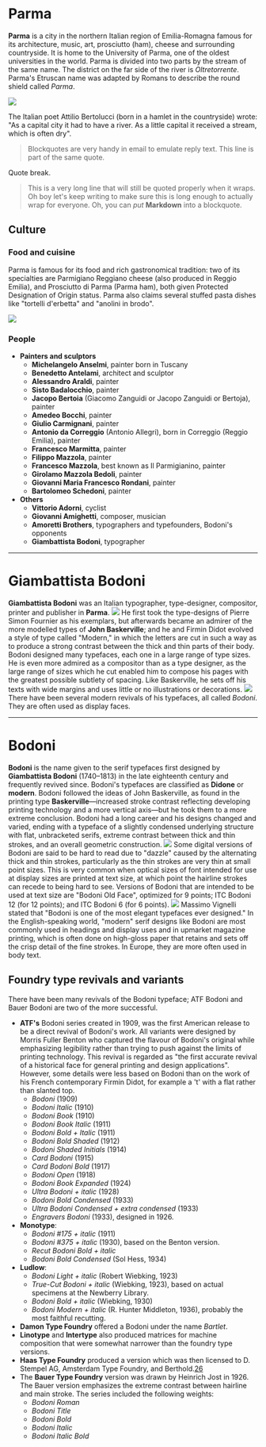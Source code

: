 # Parma

**Parma** is a city in the northern Italian region of Emilia-Romagna famous for its architecture, music, art, prosciutto (ham), cheese and surrounding countryside. It is home to the University of Parma, one of the oldest universities in the world. Parma is divided into two parts by the stream of the same name. The district on the far side of the river is *Oltretorrente*. Parma's Etruscan name was adapted by Romans to describe the round shield called *Parma*.

![][image-1]

The Italian poet Attilio Bertolucci (born in a hamlet in the countryside) wrote: "As a capital city it had to have a river. As a little capital it received a stream, which is often dry".

> Blockquotes are very handy in email to emulate reply text.
> This line is part of the same quote.

Quote break.

> This is a very long line that will still be quoted properly when it wraps. Oh boy let's keep writing to make sure this is long enough to actually wrap for everyone. Oh, you can *put* **Markdown** into a blockquote. 

## Culture
### Food and cuisine
Parma is famous for its food and rich gastronomical tradition: two of its specialties are Parmigiano Reggiano cheese (also produced in Reggio Emilia), and Prosciutto di Parma (Parma ham), both given Protected Designation of Origin status. Parma also claims several stuffed pasta dishes like "tortelli d'erbetta" and "anolini in brodo".

![][image-2]

### People
* **Painters and sculptors**
	* **Michelangelo Anselmi**, painter born in Tuscany
	* **Benedetto Antelami**, architect and sculptor
	* **Alessandro Araldi**, painter
	* **Sisto Badalocchio**, painter
	* **Jacopo Bertoia** (Giacomo Zanguidi or Jacopo Zanguidi or Bertoja), painter
	* **Amedeo Bocchi**, painter
	* **Giulio Carmignani**, painter
	* **Antonio da Correggio** (Antonio Allegri), born in Correggio (Reggio Emilia), painter
	* **Francesco Marmitta**, painter
	* **Filippo Mazzola**, painter
	* **Francesco Mazzola**, best known as Il Parmigianino, painter
	* **Girolamo Mazzola Bedoli**, painter
	* **Giovanni Maria Francesco Rondani**, painter
	* **Bartolomeo Schedoni**, painter
* **Others**
	* **Vittorio Adorni**, cyclist
	* **Giovanni Amighetti**, composer, musician
	* **Amoretti Brothers**, typographers and typefounders, Bodoni's opponents
	* **Giambattista Bodoni**, typographer

---

# Giambattista Bodoni
**Giambattista Bodoni** was an Italian typographer, type-designer, compositor, printer and publisher in **Parma**.
![][image-3]
He first took the type-designs of Pierre Simon Fournier as his exemplars, but afterwards became an admirer of the more modelled types of **John Baskerville**; and he and Firmin Didot evolved a style of type called "Modern," in which the letters are cut in such a way as to produce a strong contrast between the thick and thin parts of their body. Bodoni designed many typefaces, each one in a large range of type sizes. He is even more admired as a compositor than as a type designer, as the large range of sizes which he cut enabled him to compose his pages with the greatest possible subtlety of spacing. Like Baskerville, he sets off his texts with wide margins and uses little or no illustrations or decorations.
![][image-4]
There have been several modern revivals of his typefaces, all called *Bodoni*. They are often used as display faces.

---

# Bodoni
**Bodoni** is the name given to the serif typefaces first designed by **Giambattista Bodoni** (1740–1813) in the late eighteenth century and frequently revived since. Bodoni's typefaces are classified as **Didone** or **modern**. Bodoni followed the ideas of John Baskerville, as found in the printing type **Baskerville**—increased stroke contrast reflecting developing printing technology and a more vertical axis—but he took them to a more extreme conclusion. Bodoni had a long career and his designs changed and varied, ending with a typeface of a slightly condensed underlying structure with flat, unbracketed serifs, extreme contrast between thick and thin strokes, and an overall geometric construction.
![][image-5]
Some digital versions of Bodoni are said to be hard to read due to "dazzle" caused by the alternating thick and thin strokes, particularly as the thin strokes are very thin at small point sizes. This is very common when optical sizes of font intended for use at display sizes are printed at text size, at which point the hairline strokes can recede to being hard to see. Versions of Bodoni that are intended to be used at text size are "Bodoni Old Face", optimized for 9 points; ITC Bodoni 12 (for 12 points); and ITC Bodoni 6 (for 6 points).
![][image-6]
Massimo Vignelli stated that "Bodoni is one of the most elegant typefaces ever designed." In the English-speaking world, "modern" serif designs like Bodoni are most commonly used in headings and display uses and in upmarket magazine printing, which is often done on high-gloss paper that retains and sets off the crisp detail of the fine strokes. In Europe, they are more often used in body text.

## Foundry type revivals and variants
There have been many revivals of the Bodoni typeface; ATF Bodoni and Bauer Bodoni are two of the more successful.
* **ATF's** Bodoni series created in 1909, was the first American release to be a direct revival of Bodoni's work. All variants were designed by Morris Fuller Benton who captured the flavour of Bodoni's original while emphasizing legibility rather than trying to push against the limits of printing technology. This revival is regarded as "the first accurate revival of a historical face for general printing and design applications". However, some details were less based on Bodoni than on the work of his French contemporary Firmin Didot, for example a 't' with a flat rather than slanted top.
	* _Bodoni_ (1909)
	* _Bodoni Italic_ (1910)
	* _Bodoni Book_ (1910)
	* _Bodoni Book Italic_ (1911)
	* _Bodoni Bold + Italic_ (1911)
	* _Bodoni Bold Shaded_ (1912)
	* _Bodoni Shaded Initials_ (1914)
	* _Card Bodoni_ (1915)
	* _Card Bodoni Bold_ (1917)
	* _Bodoni Open_ (1918)
	* _Bodoni Book Expanded_ (1924)
	* _Ultra Bodoni + italic_ (1928)
	* _Bodoni Bold Condensed_ (1933)
	* _Ultra Bodoni Condensed + extra condensed_ (1933)
	* _Engravers Bodoni_ (1933), designed in 1926.
* **Monotype**:
	* _Bodoni #175 + italic_ (1911)
	* _Bodoni #375 + italic_ (1930), based on the Benton version.
	* _Recut Bodoni Bold + italic_
	* _Bodoni Bold Condensed_ (Sol Hess, 1934)
* **Ludlow**:
	* _Bodoni Light + italic_ (Robert Wiebking, 1923)
	* _True-Cut Bodoni + italic_ (Wiebking, 1923), based on actual specimens at the Newberry Library.
	* _Bodoni Bold + italic_ (Wiebking, 1930)
	* _Bodoni Modern + italic_ (R. Hunter Middleton, 1936), probably the most faithful recutting.
* **Damon Type Foundry** offered a Bodoni under the name _Bartlet_.
* **Linotype** and **Intertype** also produced matrices for machine composition that were somewhat narrower than the foundry type versions.
* **Haas Type Foundry** produced a version which was then licensed to D. Stempel AG, Amsterdam Type Foundry, and Berthold.[26]()
* The **Bauer Type Foundry** version was drawn by Heinrich Jost in 1926. The Bauer version emphasizes the extreme contrast between hairline and main stroke. The series included the following weights:
	* _Bodoni Roman_
	* _Bodoni Title_
	* _Bodoni Bold_
	* _Bodoni Italic_
	* _Bodoni Italic Bold_



[image-1]:	https://upload.wikimedia.org/wikipedia/commons/thumb/c/ce/Parma-pjt7.jpg/1920px-Parma-pjt7.jpg
[image-2]:	https://upload.wikimedia.org/wikipedia/commons/thumb/d/d0/09_Parma_night%2C_Italy_-_%E3%82%A4%E3%82%BF%E3%83%AA%E3%82%A2%E3%81%AE%E3%82%AB%E3%83%95%E3%82%A7.jpg/764px-09_Parma_night%2C_Italy_-_%E3%82%A4%E3%82%BF%E3%83%AA%E3%82%A2%E3%81%AE%E3%82%AB%E3%83%95%E3%82%A7.jpg
[image-3]:	https://upload.wikimedia.org/wikipedia/commons/5/55/Giambattista_Bodoni_by_Giuseppe_Lucatelli.jpg
[image-4]:	https://upload.wikimedia.org/wikipedia/commons/thumb/4/4f/Quosque_tandem.jpg/800px-Quosque_tandem.jpg
[image-5]:	https://upload.wikimedia.org/wikipedia/commons/a/a0/ITCBodoni.png
[image-6]:	https://upload.wikimedia.org/wikipedia/en/thumb/2/2b/Bodoni_vita_nuova_facsimile_sepia.png/1920px-Bodoni_vita_nuova_facsimile_sepia.png
